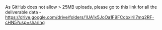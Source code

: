 As GitHub does not allow > 25MB uploads, please go to this link for all the deliverable data - https://drive.google.com/drive/folders/1UA1x5JoOa1F9FCcbxiriI7mq2RF-cHN5?usp=sharing
